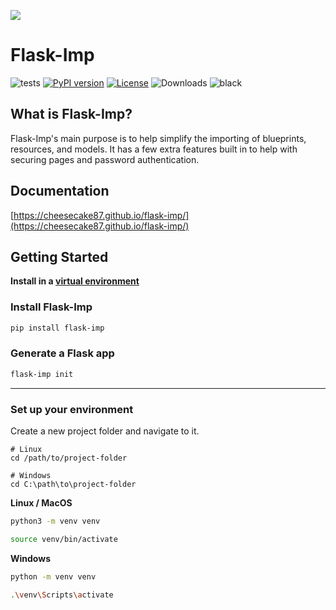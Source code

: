 ![](https://raw.githubusercontent.com/CheeseCake87/Flask-Imp/master/_assets/Flask-Imp-Small.png)
# Flask-Imp

![tests](https://github.com/CheeseCake87/flask-imp/actions/workflows/tests.yml/badge.svg)
[![PyPI version](https://img.shields.io/pypi/v/flask-imp)](https://pypi.org/project/flask-imp/)
[![License](https://img.shields.io/github/license/CheeseCake87/flask-imp)](https://raw.githubusercontent.com/CheeseCake87/flask-imp/master/LICENSE)
![Downloads](https://static.pepy.tech/badge/flask-imp)
![black](https://img.shields.io/badge/code%20style-black-000000.svg)

## What is Flask-Imp?

Flask-Imp's main purpose is to help simplify the importing of blueprints, resources, and models.
It has a few extra features built in to help with securing pages and password authentication.

## Documentation

[https://cheesecake87.github.io/flask-imp/](https://cheesecake87.github.io/flask-imp/)

## Getting Started

**Install in a [virtual environment](#set-up-your-environment)**

### Install Flask-Imp

```bash
pip install flask-imp
```

### Generate a Flask app

```bash
flask-imp init
```

---

### Set up your environment

Create a new project folder and navigate to it.

```text
# Linux
cd /path/to/project-folder

# Windows
cd C:\path\to\project-folder
```

**Linux / MacOS**

```bash
python3 -m venv venv
```

```bash
source venv/bin/activate
```

**Windows**

```bash
python -m venv venv
```

```bash
.\venv\Scripts\activate
```
